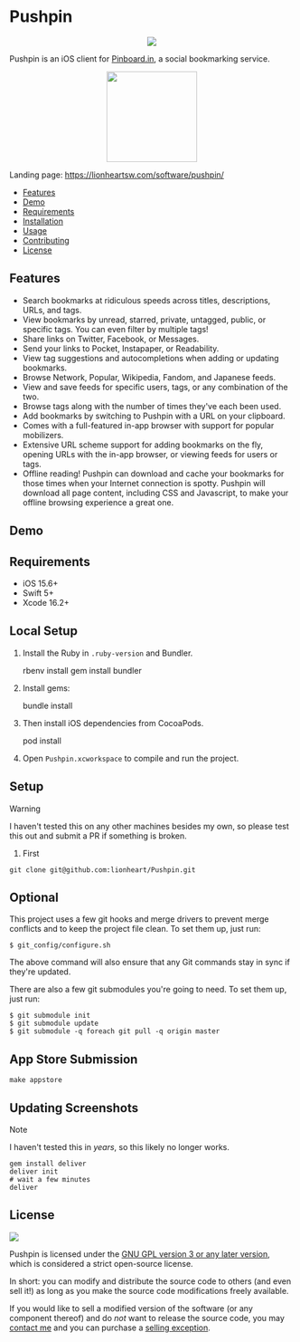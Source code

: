 # Pushpin

<p align="center">
    <img src="https://img.shields.io/badge/license-GPLv3-blue">
</p>

Pushpin is an iOS client for [Pinboard.in](https://pinboard.in), a social bookmarking service.

<!-- [![Download Pushpin on the App Store]()]() -->

<p align="center">
    <a href="https://apps.apple.com/us/app/pushpin-for-pinboard/id548052590"><img width="160px" src="https://2017.lionheartsw.com/static/images/appstore.png" /></a>
</p>


Landing page: https://lionheartsw.com/software/pushpin/

- [Features](#features)
- [Demo](#demo)
- [Requirements](#requirements)
- [Installation](#installation)
- [Usage](#usage)
- [Contributing](#contributing)
- [License](#license)

## Features

* Search bookmarks at ridiculous speeds across titles, descriptions, URLs, and tags.
* View bookmarks by unread, starred, private, untagged, public, or specific tags. You can even filter by multiple tags!
* Share links on Twitter, Facebook, or Messages.
* Send your links to Pocket, Instapaper, or Readability.
* View tag suggestions and autocompletions when adding or updating bookmarks.
* Browse Network, Popular, Wikipedia, Fandom, and Japanese feeds.
* View and save feeds for specific users, tags, or any combination of the two.
* Browse tags along with the number of times they've each been used.
* Add bookmarks by switching to Pushpin with a URL on your clipboard.
* Comes with a full-featured in-app browser with support for popular mobilizers.
* Extensive URL scheme support for adding bookmarks on the fly, opening URLs with the in-app browser, or viewing feeds for users or tags.
* Offline reading! Pushpin can download and cache your bookmarks for those times when your Internet connection is spotty. Pushpin will download all page content, including CSS and Javascript, to make your offline browsing experience a great one.

## Demo

## Requirements

- iOS 15.6+
- Swift 5+
- Xcode 16.2+

## Local Setup

1. Install the Ruby in `.ruby-version` and Bundler.

    rbenv install
    gem install bundler

2. Install gems:

    bundle install

3. Then install iOS dependencies from CocoaPods.

    pod install

3. Open `Pushpin.xcworkspace` to compile and run the project.

## Setup

> [!WARNING]
> I haven't tested this on any other machines besides my own, so please test this out and submit a PR if something is broken.

1. First 
```
git clone git@github.com:lionheart/Pushpin.git
```

## Optional

This project uses a few git hooks and merge drivers to prevent merge conflicts and to keep the project file clean. To set them up, just run:

```
$ git_config/configure.sh
```

The above command will also ensure that any Git commands stay in sync if they're updated.

There are also a few git submodules you're going to need. To set them up, just run:

```
$ git submodule init
$ git submodule update
$ git submodule -q foreach git pull -q origin master
```

## App Store Submission

```
make appstore
```

## Updating Screenshots

> [!NOTE]
> I haven't tested this in _years_, so this likely no longer works.

```
gem install deliver
deliver init
# wait a few minutes
deliver
```

License
-------

<img src="https://www.gnu.org/graphics/gplv3-with-text-84x42.png" />

Pushpin is licensed under the [GNU GPL version 3 or any later version](https://www.gnu.org/licenses/gpl-3.0.html), which is considered a strict open-source license.

In short: you can modify and distribute the source code to others (and even sell it!) as long as you make the source code modifications freely available.

If you would like to sell a modified version of the software (or any component thereof) and do *not* want to release the source code, you may [contact me](mailto:dan@lionheartsw.com) and you can purchase a [selling exception](https://www.gnu.org/philosophy/selling-exceptions).
